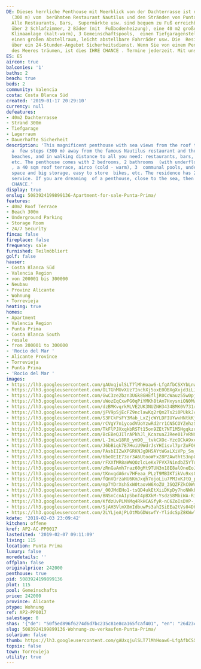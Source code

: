 ```yaml
---
DE: Dieses herrliche Penthouse mit Meerblick von der Dachterrasse ist nur wenige Schritte
  (300 m) vom  berühmten Restaurant Nautilus und den Stränden von Punta Prima entfernt.
  Alle Restaurants, Bars,  Supermärkte usw. sind bequem zu Fuß erreichbar Es verfügt
  über 2 Schlafzimmer, 2 Bäder (mit  Fußbodenheizung), eine 40 m2 große Dachterrasse,
  Klimaanlage (kalt-warm), 3 Gemeinschaftspools,  einen Tiefgaragenstellplatz und
  einen großen Abstellraum, leicht abstellbare Fahrräder usw. Die  Residenz verfügt
  über ein 24-Stunden-Angebot Sicherheitsdienst. Wenn Sie von einem Penthouse in der  Nähe
  des Meeres träumen, ist dies IHRE CHANCE . Termine jederzeit. Mit uns.
ES: ES
aircon: true
balconies: '1'
baths: 2
beach: true
beds: 2
community: Valencia
costa: Costa Blanca Süd
created: '2019-01-17 20:29:10'
currency: null
defeatures:
- 40m2 Dachterrasse
- Strand 300m
- Tiefgarage
- Lagerraum
- Dauerhafte Sicherheit
description: 'This magnificent penthouse with sea views from the roof terrace is only
  a  few steps (300 m) away from the famous Nautilus restaurant and the Punta  Prima
  beaches, and in walking distance to all you need: restaurants, bars,  supermarkets,
  etc. The penthouse comes with 2 bedrooms, 2 bathrooms  (with underfloor heating)
  , a 40 sqm roof terrace, airco (cold - warm), 3  communal pools, underground parking
  space and big storage, easy to store  bikes, etc. The residence has 24/7 security
  service. If you are dreaming  of a penthouse, close to the sea, then this is YOUR
  CHANCE.'
display: true
enslug: 5083924199899136-Apartment-for-sale-Punta-Prima/
features:
- 40m2 Roof Terrace
- Beach 300m
- Underground Parking
- Storage Room
- 24/7 Security
finca: false
fireplace: false
frequency: sale
furnished: Teilmöbliert
golf: false
hauser:
- Costa Blanca Süd
- Valencia Region
- von 200001 bis 300000
- Neubau
- Provinz Alicante
- Wohnung
- Torrevieja
heating: true
homes:
- Apartment
- Valencia Region
- Punta Prima
- Costa Blanca South
- resale
- from 200001 to 300000
- 'Rocio del Mar '
- Alicante Province
- Torrevieja
- Punta Prima
- 'Rocio del Mar '
images:
- https://lh3.googleusercontent.com/gAUxqjulSLT7lMhHoaw6-LfgAfbCSXYbLnwLkolIs2xHg1f_-TCWFzeeq8pfHRsXTRgOzx8QTF1BW3W3Cecy=w640-rj-e30-l100
- https://lh3.googleusercontent.com/OLTGhMUvXUz7InchXj5oxE0OBXgXxjd3iLJ_JLw3CH74UQW1zH_TfqStSTnLxqqShhOYIdacWNsFs_EwOxk=w640-rj-e30-l100
- https://lh3.googleusercontent.com/GwC3ze2bzn3UGk8GHEfljR0CcWauz55w0pjbUpjqcfBsvV2BLsyj0eS4zIfer6wTDW6kD_ieoCoa9t7qTvMB9w=w640-rj-e30-l100
- https://lh3.googleusercontent.com/uWozEqCxwPG0qPiYMKh8tAm7HxysniON0MwRNCaatRpOA39uv1RIAuwba64SH-bGXk0Kxjsmo9UHnqurMqYh=w640-rj-e30-l100
- https://lh3.googleusercontent.com/dzBMKvqrkMLVE2UK3NUZNH3434BMK0V731rQ-bgzSLJgNn4SToN4ejG6uSLHVtt5FTmFDKeQ7YDWyOhHB1I9oQ=w640-rj-e30-l100
- https://lh3.googleusercontent.com/jFV9pSjEcFZ9nclawKq2rQm2Ts2i0PUkkJcoUpijKF4TDLz0SHazKgBAUtsweCxH4OSLWEuOcWKzDrxvcug=w640-rj-e30-l100
- https://lh3.googleusercontent.com/S3FCkPsFY3Mab_LxZjcWYLDFIUYwvHNtkKjh8cB70ONqrAEoytWwVeDPGD1I103RgJkecOyfG0C7Gt3GD-4M=w640-rj-e30-l100
- https://lh3.googleusercontent.com/rCVgY7n1ycodVUoYzwRd2rr1CN5COYZehzS0-ZoCfsK3wvXqYvPlkQOAsuADEwUkF5RVpFajenuOsZ7f-SvL=w640-rj-e30-l100
- https://lh3.googleusercontent.com/TkFlPJXxqkbRSTt15on9ZEt7NT1M5HgqkzoChpwNEOAe5oT6tbnVBNUxITghhmsAcZOmxv5WYC7utw-qlqlA=w640-rj-e30-l100
- https://lh3.googleusercontent.com/BcEBeQJIlrAPkhJl_KcazuaZJRee017vRNGxrYXsYfetz-tzDIyXo5_LLSQtq6u8pPvDpVDSuta1lHsIYHOA9A=w640-rj-e30-l100
- https://lh3.googleusercontent.com/L-ImLw18R0_ym90__tvkCXOc-YzcOCkA9xcGsGt7cregbSEf_TaMeB-dkqel6iWmsVk80vOu5iPSLSvT7_-8=w640-rj-e30-l100
- https://lh3.googleusercontent.com/J6bBiqk7E7HuiU9WdrJsYHIisvl7prZoFOHUK4B4HaRVTTDRcZZhK5TiqhlCiqAC7kAhwpJfhgtSNQpxuVyU=w640-rj-e30-l100
- https://lh3.googleusercontent.com/PAsbIIZwXPGRKNJgDHSAYtWGaLXiVPp_Sm_-lzZf4f7po3APjX63CDF4smrRIKUmR929qnO7RyzDBB71mYo=w640-rj-e30-l100
- https://lh3.googleusercontent.com/6beOEIE73or3A6UtooWFx28P2AwthtS3npOI8eRFd1At7ffVvMr3TbBZD6cSerBWWvsd3l7ATepPYBkK8tcf=w640-rj-e30-l100
- https://lh3.googleusercontent.com/rFXXfMR8aWWQOzlcLeKx7FVX7NindbZ5YTdlhX_hHHp_MFOU8MP4KTpxPGWbH0-8g8JzhYm-4Fju4XaQ2ptb=w640-rj-e30-l100
- https://lh3.googleusercontent.com/zRnGaAmh7raz60gMt9TUN3n18E8alOneEoJaT7AifC16Nv704tCdInthEAO0dgwB4XF-tH2yqzVkQGKT8n0mfg=w640-rj-e30-l100
- https://lh3.googleusercontent.com/tKnvgdA6rv7HFeaa_PLzT9MBIKTikVu9xsO9fQGK7Hxb-JNkB-AcMSZ8M-ZP8Ga7EVePlrWJcsxjY2B4qKC5=w640-rj-e30-l100
- https://lh3.googleusercontent.com/fQnVQrzaHU6KmJxqh7ojoLiu7PMJxKJtQ_pl6fX2Oapl_nzPkpEmWAee5QsTqRdh1OD-4SG0_4k5AwcqNU8=w640-rj-e30-l100
- https://lh3.googleusercontent.com/mp7YDrXshSxW0taovW6XoZU_3SQZFZkC0Wd3qPqvY07CTHt5MqfMtwkmm15aQ2Nd_T_OTXgl-pTsY0XB9-9P=w640-rj-e30-l100
- https://lh3.googleusercontent.com/_00JMdEHo1-tsQD4ukEtXiiDKpDy7hoNWkbpUzVym6pThc6kPrx02iLWiCJFubzMEkklEERq9DzPkQC_bk8=w640-rj-e30-l100
- https://lh3.googleusercontent.com/BNSnCcnAIpSbnT4pBXkM-YsdzS8MbiWA-Rip6jge09SE-Ot0M80UoQkcbpBG1T7MgcFvJT1PzQlPASDGuFWJKQ=w640-rj-e30-l100
- https://lh3.googleusercontent.com/KfdzUvPLMYMq4RkHCASfyR-nC6ZoIsDVP-_G5ovH8UkorNuAR8NxAqfi0myFMvFA39cGGVQpoeYPOsFEg_A=w640-rj-e30-l100
- https://lh3.googleusercontent.com/SjAH3VlmX8mIdbuwPs3ahISiEEa2tVs04DH7xbFhOojUsRU6AmOdCbovt3FValCzjgWi7rgcNWWhm2xAQG4cZw=w640-rj-e30-l100
- https://lh3.googleusercontent.com/2LYLjeAjPLOtMbGDWswfY-YlidcSpZ8KWwT8Hr3McsJUt3DD-G-92QRncyC2hjojvtnj6FhdkYn-Yfx4O3Bl=w640-rj-e30-l100
kdate: '2019-02-03 23:09:42'
kitchen: offene
kref: AP2-AC-PP0017
lastedited: '2019-02-07 09:11:09'
living: 115
location: Punta Prima
luxury: false
moredetails: ''
offplan: false
originalprice: 242000
penthouse: true
pid: 5083924199899136
plot: 115
pool: Gemeinschafts
price: 242000
province: Alicante
ptype: Wohnung
ref: AP2-PP0017
salestage: 0
shas: '{"de": "50f5ed896f6274d6d7bc235c81e8ca165fcaf401", "en": "26d23cf797fb7444063019f8588e84308fa5c03b"}'
slug: 5083924199899136-Wohnung-zu-verkaufen-Punta-Prima/
solarium: false
thumb: https://lh3.googleusercontent.com/gAUxqjulSLT7lMhHoaw6-LfgAfbCSXYbLnwLkolIs2xHg1f_-TCWFzeeq8pfHRsXTRgOzx8QTF1BW3W3Cecy=w400-h240-n-rj-e30-l100
topsix: false
town: Torrevieja
utility: true
---
```


